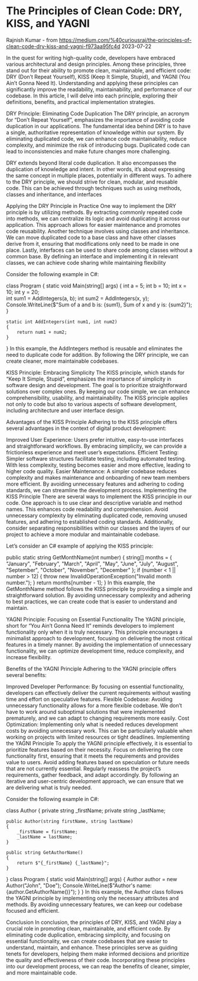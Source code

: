 # The Principles of Clean Code: DRY, KISS, and YAGNI


Rajnish Kumar  - from https://medium.com/%40curiousraj/the-principles-of-clean-code-dry-kiss-and-yagni-f973aa95fc4d 2023-07-22

In the quest for writing high-quality code, developers have embraced various architectural and design principles. Among these principles, three stand out for their ability to promote clean, maintainable, and efficient code: DRY (Don’t Repeat Yourself), KISS (Keep It Simple, Stupid), and YAGNI (You Ain’t Gonna Need It). Understanding and applying these principles can significantly improve the readability, maintainability, and performance of our codebase. In this article, I will delve into each principle, exploring their definitions, benefits, and practical implementation strategies.

DRY Principle: Eliminating Code Duplication
The DRY principle, an acronym for “Don’t Repeat Yourself”, emphasizes the importance of avoiding code duplication in our applications. The fundamental idea behind DRY is to have a single, authoritative representation of knowledge within our system. By eliminating duplicated code, we can enhance code maintainability, reduce complexity, and minimize the risk of introducing bugs. Duplicated code can lead to inconsistencies and make future changes more challenging.

DRY extends beyond literal code duplication. It also encompasses the duplication of knowledge and intent. In other words, it’s about expressing the same concept in multiple places, potentially in different ways. To adhere to the DRY principle, we should strive for clean, modular, and reusable code. This can be achieved through techniques such as using methods, classes and inheritance, and interfaces

Applying the DRY Principle in Practice
One way to implement the DRY principle is by utilizing methods. By extracting commonly repeated code into methods, we can centralize its logic and avoid duplicating it across our application. This approach allows for easier maintenance and promotes code reusability. Another technique involves using classes and inheritance. We can move duplicated code to a base class and have other classes derive from it, ensuring that modifications only need to be made in one place. Lastly, interfaces can be used to share code among classes without a common base. By defining an interface and implementing it in relevant classes, we can achieve code sharing while maintaining flexibility

Consider the following example in C#:

class Program
{
    static void Main(string[] args)
    {
        int a = 5;
        int b = 10;
        int x = 10;
        int y = 20;     
        int sum1 = AddIntegers(a, b);
        int sum2 = AddIntegers(x, y);       
        Console.WriteLine($"Sum of a and b is: {sum1}, 
                            Sum of x and y is: {sum2}");
    }
  
    static int AddIntegers(int num1, int num2)
    {
        return num1 + num2;
    }
}
In this example, the AddIntegers method is reusable and eliminates the need to duplicate code for addition. By following the DRY principle, we can create cleaner, more maintainable codebases.

KISS Principle: Embracing Simplicity
The KISS principle, which stands for “Keep It Simple, Stupid”, emphasizes the importance of simplicity in software design and development. The goal is to prioritize straightforward solutions over complex ones. By keeping our code simple, we can enhance comprehensibility, usability, and maintainability. The KISS principle applies not only to code but also to various aspects of software development, including architecture and user interface design.

Advantages of the KISS Principle
Adhering to the KISS principle offers several advantages in the context of digital product development:

Improved User Experience: Users prefer intuitive, easy-to-use interfaces and straightforward workflows. By embracing simplicity, we can provide a frictionless experience and meet user’s expectations.
Efficient Testing: Simpler software structures facilitate testing, including automated testing. With less complexity, testing becomes easier and more effective, leading to higher code quality.
Easier Maintenance: A simpler codebase reduces complexity and makes maintenance and onboarding of new team members more efficient. By avoiding unnecessary features and adhering to coding standards, we can streamline the development process.
Implementing the KISS Principle
There are several ways to implement the KISS principle in our code. One approach is to use clear and descriptive variable and method names. This enhances code readability and comprehension. Avoid unnecessary complexity by eliminating duplicated code, removing unused features, and adhering to established coding standards. Additionally, consider separating responsibilities within our classes and the layers of our project to achieve a more modular and maintainable codebase.

Let’s consider an C# example of applying the KISS principle:

public static string GetMonthName(int number)
{
    string[] months = {
        "January", "February", "March", "April", "May", "June", 
        "July", "August", "September", "October", "November", "December"
    };
    if (number < 1 || number > 12)
    {
        throw new InvalidOperationException("Invalid month number.");
    }
    return months[number - 1];
}
In this example, the GetMonthName method follows the KISS principle by providing a simple and straightforward solution. By avoiding unnecessary complexity and adhering to best practices, we can create code that is easier to understand and maintain.

YAGNI Principle: Focusing on Essential Functionality
The YAGNI principle, short for “You Ain’t Gonna Need It” reminds developers to implement functionality only when it is truly necessary. This principle encourages a minimalist approach to development, focusing on delivering the most critical features in a timely manner. By avoiding the implementation of unnecessary functionality, we can optimize development time, reduce complexity, and increase flexibility.

Benefits of the YAGNI Principle
Adhering to the YAGNI principle offers several benefits:

Improved Developer Performance: By focusing on essential functionality, developers can effectively deliver the current requirements without wasting time and effort on speculative features.
Flexible Codebase: Avoiding unnecessary functionality allows for a more flexible codebase. We don’t have to work around suboptimal solutions that were implemented prematurely, and we can adapt to changing requirements more easily.
Cost Optimization: Implementing only what is needed reduces development costs by avoiding unnecessary work. This can be particularly valuable when working on projects with limited resources or tight deadlines.
Implementing the YAGNI Principle
To apply the YAGNI principle effectively, it is essential to prioritize features based on their necessity. Focus on delivering the core functionality first, ensuring that it meets the requirements and provides value to users. Avoid adding features based on speculation or future needs that are not currently essential. Regularly reassess the project’s requirements, gather feedback, and adapt accordingly. By following an iterative and user-centric development approach, we can ensure that we are delivering what is truly needed.

Consider the following example in C#:

class Author
{
    private string _firstName;
    private string _lastName;
    
    public Author(string firstName, string lastName)
    {
        _firstName = firstName;
        _lastName = lastName;
    }
  
    public string GetAuthorName()
    {
        return $"{_firstName} {_lastName}";
    }
}
class Program
{
    static void Main(string[] args)
    {
        Author author = new Author("John", "Doe");
        Console.WriteLine($"Author's name: {author.GetAuthorName()}");
    }
}
In this example, the Author class follows the YAGNI principle by implementing only the necessary attributes and methods. By avoiding unnecessary features, we can keep our codebase focused and efficient.

Conclusion
In conclusion, the principles of DRY, KISS, and YAGNI play a crucial role in promoting clean, maintainable, and efficient code. By eliminating code duplication, embracing simplicity, and focusing on essential functionality, we can create codebases that are easier to understand, maintain, and enhance. These principles serve as guiding tenets for developers, helping them make informed decisions and prioritize the quality and effectiveness of their code. Incorporating these principles into our development process, we can reap the benefits of cleaner, simpler, and more maintainable code.